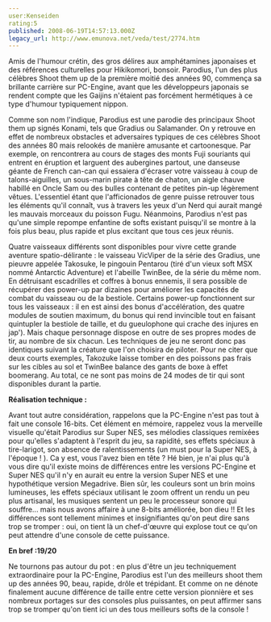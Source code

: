 ```yaml
---
user:Kenseiden
rating:5
published: 2008-06-19T14:57:13.000Z
legacy_url: http://www.emunova.net/veda/test/2774.htm
---
```

Amis de l'humour crétin, des gros délires aux amphétamines japonaises et des références culturelles pour Hikikomori, bonsoir. Parodius, l'un des plus célèbres Shoot them up de la première moitié des années 90, commença sa brillante carrière sur PC-Engine, avant que les développeurs japonais se rendent compte que les Gaijins n'étaient pas forcément hermétiques à ce type d'humour typiquement nippon.   

  

Comme son nom l'indique, Parodius est une parodie des principaux Shoot them up signés Konami, tels que Gradius ou Salamander. On y retrouve en effet de nombreux obstacles et adversaires typiques de ces célèbres Shoot des années 80 mais relookés de manière amusante et cartoonesque. Par exemple, on rencontrera au cours de stages des monts Fuji souriants qui entrent en éruption et larguent des aubergines partout, une danseuse géante de French can-can qui essaiera d'écraser votre vaisseau à coup de talons-aiguilles, un sous-marin pirate à tête de chaton, un aigle chauve habillé en Oncle Sam ou des bulles contenant de petites pin-up légèrement vêtues. L'essentiel étant que l'afficionados de genre puisse retrouver tous les éléments qu'il connaît, vus à travers les yeux d'un Nerd qui aurait mangé les mauvais morceaux du poisson Fugu. Néanmoins, Parodius n'est pas qu'une simple repompe enfantine de softs existant puisqu'il se montre à la fois plus beau, plus rapide et plus excitant que tous ces jeux réunis.   

  

Quatre vaisseaux différents sont disponibles pour vivre cette grande aventure spatio-délirante : le vaisseau VicViper de la série des Gradius, une pieuvre appelée Takosuke, le pingouin Pentarou (tiré d'un vieux soft MSX nommé Antarctic Adventure) et l'abeille TwinBee, de la série du même nom. En détruisant escadrilles et coffres à bonus ennemis, il sera possible de récupérer des power-up par dizaines pour améliorer les capacités de combat du vaisseau ou de la bestiole. Certains power-up fonctionnent sur tous les vaisseaux : il en est ainsi des bonus d'accélération, des quatre modules de soutien maximum, du bonus qui rend invincible tout en faisant quintupler la bestiole de taille, et du gueulophone qui crache des injures en jap'). Mais chaque personnage dispose en outre de ses propres modes de tir, au nombre de six chacun. Les techniques de jeu ne seront donc pas identiques suivant la créature que l'on choisira de piloter. Pour ne citer que deux courts exemples, Takozuke laisse tomber en des poissons pas frais sur les cibles au sol et TwinBee balance des gants de boxe à effet boomerang. Au total, ce ne sont pas moins de 24 modes de tir qui sont disponibles durant la partie.   

  

  

**Réalisation technique :**   

Avant tout autre considération, rappelons que la PC-Engine n'est pas tout à fait une console 16-bits. Cet élément en mémoire, rappelez vous la merveille visuelle qu'était Parodius sur Super NES, ses mélodies classiques remixées pour qu'elles s'adaptent à l'esprit du jeu, sa rapidité, ses effets spéciaux à tire-larigot, son absence de ralentissements (un must pour la Super NES, à l'époque ! ). Ca y est, vous l'avez bien en tête ? Hé bien, je n'ai plus qu'à vous dire qu'il existe moins de différences entre les versions PC-Engine et Super NES qu'il n'y en aurait eu entre la version Super NES et une hypothétique version Megadrive. Bien sûr, les couleurs sont un brin moins lumineuses, les effets spéciaux utilisant le zoom offrent un rendu un peu plus artisanal, les musiques sentent un peu le processeur sonore qui souffre... mais nous avons affaire à une 8-bits améliorée, bon dieu !! Et les différences sont tellement minimes et insignifiantes qu'on peut dire sans trop se tromper : oui, on tient là un chef-d'œuvre qui explose tout ce qu'on peut attendre d'une console de cette puissance.   

  

**En bref :19/20**   

Ne tournons pas autour du pot : en plus d'être un jeu techniquement extraordinaire pour la PC-Engine, Parodius est l'un des meilleurs shoot them up des années 90, beau, rapide, drôle et trépidant. Et comme on ne dénote finalement aucune différence de taille entre cette version pionnière et ses nombreux portages sur des consoles plus puissantes, on peut affirmer sans trop se tromper qu'on tient ici un des tous meilleurs softs de la console !